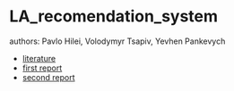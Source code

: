 # LA_recomendation_system
authors: Pavlo Hilei, Volodymyr Tsapiv, Yevhen Pankevych

- [literature](https://www.dropbox.com/scl/fi/exoqqq15jfs9a6tbp1obx/Project-LA.-Literature-review.paper?dl=0&rlkey=7veamb43664phzjseqd42dbtv)
- [first report](https://docs.google.com/document/d/1CvrVrtN_K1bG4XRnN8TiDP2BzR8xtxERDK9CcexCzpo/edit)
- [second report](https://www.dropbox.com/scl/fi/7tq8b4lgbroi0s4htnx4d/Recommendation-systems.-Report-%232.paper?dl=0&rlkey=d25qw67ljbofr84nnmt5tit7u)
